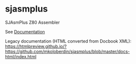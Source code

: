 # sjasmplus
SJAsmPlus Z80 Assembler

See [Documentation](https://github.com/mkoloberdin/sjasmplus/wiki)

Legacy documentation (HTML converted from Docbook XML): https://htmlpreview.github.io/?https://github.com/mkoloberdin/sjasmplus/blob/master/docs-html/index.html
